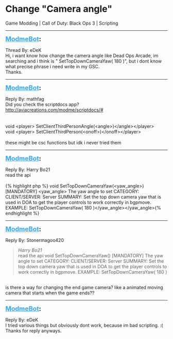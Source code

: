 # Change "Camera angle"
Game Modding | Call of Duty: Black Ops 3 | Scripting

---
<strong style="font-size: 1.4em;"><span style="text-decoration: underline;text-decoration-color: #34a7f9;"><span style="color:#34a7f9;">ModmeBot</span></span>:</strong>

<p>Thread By: eDeK<br />Hi, i want know how change the camera angle like Dead Ops Arcade, im searching and i think is &quot; SetTopDownCameraYaw( 180 )&quot;, but i dont know what precise phrase i need write in my GSC. <br />Thanks.</p>

---
<strong style="font-size: 1.4em;"><span style="text-decoration: underline;text-decoration-color: #34a7f9;"><span style="color:#34a7f9;">ModmeBot</span></span>:</strong>

<p>Reply By: mathfag<br />Did you check the scriptdocs app?<br /><a href="http://aviacreations.com/modme/scriptdocs/">http://aviacreations.com/modme/scriptdocs/#</a><br /> <br /> <br />void &lt;player&gt; SetClientThirdPersonAngle(&lt;angle&gt;)&lt;/angle&gt;&lt;/player&gt;<br />void &lt;player&gt; SetClientThirdPerson(&lt;onoff&gt;)&lt;/onoff&gt;&lt;/player&gt;<br /> <br />these might be csc functions but idk i never tried them</p>

---
<strong style="font-size: 1.4em;"><span style="text-decoration: underline;text-decoration-color: #34a7f9;"><span style="color:#34a7f9;">ModmeBot</span></span>:</strong>

<p>Reply By: Harry Bo21<br />read the api<br /> <br />{% highlight php %}
void SetTopDownCameraYaw(&lt;yaw_angle&gt;)
[MANDATORY] &lt;yaw_angle&gt; The yaw angle to set
CATEGORY: 
CLIENT/SERVER: Server
SUMMARY: Set the top down camera yaw that is used in DOA to get the player controls to work correctly in bgpmove.
EXAMPLE: SetTopDownCameraYaw( 180 )&lt;/yaw_angle&gt;&lt;/yaw_angle&gt;{% endhighlight %}
</p>

---
<strong style="font-size: 1.4em;"><span style="text-decoration: underline;text-decoration-color: #34a7f9;"><span style="color:#34a7f9;">ModmeBot</span></span>:</strong>

<p>Reply By: Stonermagoo420<br /><blockquote><em>Harry Bo21</em><br />read the api   void SetTopDownCameraYaw() [MANDATORY] The yaw angle to set CATEGORY: CLIENT/SERVER: Server SUMMARY: Set the top down camera yaw that is used in DOA to get the player controls to work correctly in bgpmove. EXAMPLE: SetTopDownCameraYaw( 180 )</blockquote><br /> is there a way for changing the end game camera? like a animated moving camera that starts when the game ends??</p>

---
<strong style="font-size: 1.4em;"><span style="text-decoration: underline;text-decoration-color: #34a7f9;"><span style="color:#34a7f9;">ModmeBot</span></span>:</strong>

<p>Reply By: eDeK<br />I tried various things but obviously dont work, because im bad scripting. :(<br />Thanks for reply anyways.</p>
